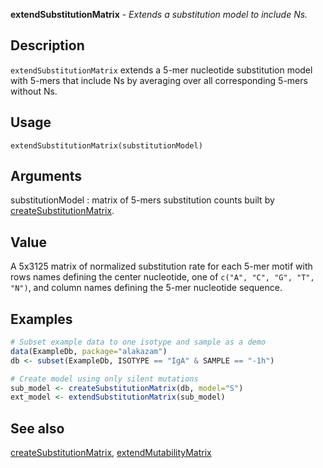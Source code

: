 





**extendSubstitutionMatrix** - *Extends a substitution model to include Ns.*

Description
--------------------

`extendSubstitutionMatrix` extends a 5-mer nucleotide substitution model 
with 5-mers that include Ns by averaging over all corresponding 5-mers without Ns.


Usage
--------------------
```
extendSubstitutionMatrix(substitutionModel)
```

Arguments
-------------------

substitutionModel
:   matrix of 5-mers substitution counts built by 
[createSubstitutionMatrix](createSubstitutionMatrix.md).




Value
-------------------

A 5x3125 matrix of normalized substitution rate for each 5-mer motif with 
rows names defining the center nucleotide, one of `c("A", "C", "G", "T", "N")`, 
and column names defining the 5-mer nucleotide sequence.



Examples
-------------------

```R
# Subset example data to one isotype and sample as a demo
data(ExampleDb, package="alakazam")
db <- subset(ExampleDb, ISOTYPE == "IgA" & SAMPLE == "-1h")

# Create model using only silent mutations
sub_model <- createSubstitutionMatrix(db, model="S")
ext_model <- extendSubstitutionMatrix(sub_model)
```



See also
-------------------

[createSubstitutionMatrix](createSubstitutionMatrix.md), [extendMutabilityMatrix](extendMutabilityMatrix.md)



